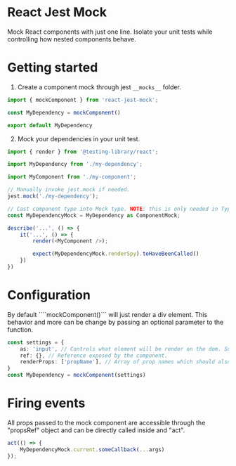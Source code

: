 # React Jest Mock
Mock React components with just one line. Isolate your unit tests while controlling how nested components behave.

# Getting started
1. Create a component mock through jest `__mocks__` folder.
``` ts
import { mockComponent } from 'react-jest-mock';

const MyDependency = mockComponent()

export default MyDependency
```

2. Mock your dependencies in your unit test.
``` ts
import { render } from '@testing-library/react';

import MyDependency from './my-dependency';

import MyComponent from './my-component';

// Manually invoke jest.mock if needed.
jest.mock('./my-dependency');

// Cast component type into Mock type. NOTE: this is only needed in Typescript.
const MyDependencyMock = MyDependency as ComponentMock;

describe('...', () => {
    it('...', () => {
        render(<MyComponent />);

        expect(MyDependencyMock.renderSpy).toHaveBeenCalled()
    })
})
```

# Configuration
By default ````mockComponent()``` will just render a div element. This behavior and more can be change by passing an optional parameter to the function.
``` ts
const settings = {
    as: 'input', // Controls what element will be render on the dom. Supported values are: input, button, label and div.
    ref: {}, // Reference exposed by the component.
    renderProps: ['propName'], // Array of prop names which should also be rendered.
}
const MyDependency = mockComponent(settings)
```

# Firing events
All props passed to the mock component are accessible through the "propsRef" object and can be directly called inside and "act".
``` ts
act(() => {
    MyDependencyMock.current.someCallback(...args)
});
```
